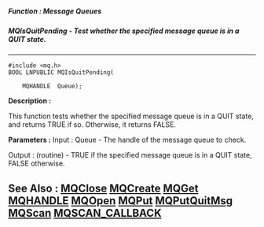 ##### Function : Message Queues
##### MQIsQuitPending - Test whether the specified message queue is in a QUIT state.
---
```
#include <mq.h>
BOOL LNPUBLIC MQIsQuitPending(

	MQHANDLE  Queue);
```
**Description :**

This function tests whether the specified message queue is in a QUIT state, and 
returns TRUE if so. Otherwise, it returns FALSE.

**Parameters :**
Input :
Queue  -  The handle of the message queue to check.

Output :
(routine)  -  TRUE if the specified message queue is in a QUIT state, FALSE otherwise.



**See Also :**
[MQClose](/reference/Func/MQClose)
[MQCreate](/reference/Func/MQCreate)
[MQGet](/reference/Func/MQGet)
[MQHANDLE](/reference/Data/MQHANDLE)
[MQOpen](/reference/Func/MQOpen)
[MQPut](/reference/Func/MQPut)
[MQPutQuitMsg](/reference/Func/MQPutQuitMsg)
[MQScan](/reference/Func/MQScan)
[MQSCAN_CALLBACK](/reference/Data/MQSCAN_CALLBACK)
---
